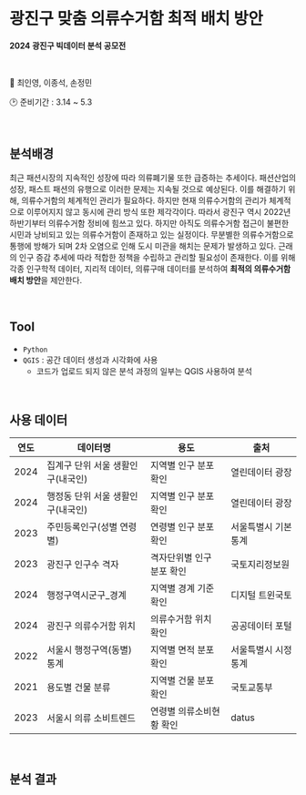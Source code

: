 # 광진구 맞춤 의류수거함 최적 배치 방안

**2024 광진구 빅데이터 분석 공모전**

<br>

👥 최인영, 이종석, 손정민

🕑 준비기간 : 3.14 ~ 5.3

<br>

## 분석배경

최근 패션시장의 지속적인 성장에 따라 의류폐기물 또한 급증하는 추세이다. 패션산업의 성장, 패스트 패션의 유행으로 이러한 문제는 지속될 것으로 예상된다. 이를 해결하기 위해, 의류수거함의 체계적인 관리가 필요하다. 하지만 현재 의류수거함의 관리가 체계적으로 이루어지지 않고 동시에 관리 방식 또한 제각각이다. 따라서 광진구 역시 2022년 하반기부터 의류수거함 정비에 힘쓰고 있다. 하지만 아직도 의류수거함 접근이 불편한 시민과 낭비되고 있는 의류수거함이 존재하고 있는 실정이다. 무분별한 의류수거함으로 통행에 방해가 되며 2차 오염으로 인해 도시 미관을 해치는 문제가 발생하고 있다. 근래의 인구 증감 추세에 따라 적합한 정책을 수립하고 관리할 필요성이 존재한다. 이를 위해 각종 인구학적 데이터, 지리적 데이터, 의류구매 데이터를 분석하여 **최적의 의류수거함 배치 방안**을 제안한다.

<br>

## Tool

- `Python`
- `QGIS` : 공간 데이터 생성과 시각화에 사용
    - 코드가 업로드 되지 않은 분석 과정의 일부는 QGIS 사용하여 분석

<br>

## 사용 데이터

|연도|데이터명|용도|출처|
|--|--|--|--|
|2024|집계구 단위 서울 생활인구(내국인)|지역별 인구 분포 확인|열린데이터 광장|
|2024|행정동 단위 서울 생활인구(내국인)|지역별 인구 분포 확인|열린데이터 광장|
|2023|주민등록인구(성별 연령별)|연령별 인구 분포 확인|서울특별시 기본통계|
|2023|광진구 인구수 격자|격자단위별 인구 분포 확인|국토지리정보원|
|2024|행정구역시군구_경계|지역별 경계 기준 확인|디지털 트윈국토|
|2024|광진구 의류수거함 위치|의류수거함 위치 확인|공공데이터 포털|
|2022|서울시 행정구역(동별) 통계|지역별 면적 분포 확인|서울특별시 시정통계|
|2021|용도별 건물 분류|지역별 건물 분포 확인|국토교통부|
|2023|서울시 의류 소비트렌드|연령별 의류소비현황 확인|datus|

<br>

## 분석 결과







